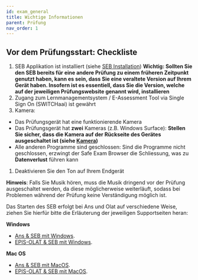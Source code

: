 ```yaml
---
id: exam_general
title: Wichtige Informationen
parent: Prüfung
nav_order: 1
---
```


## Vor dem Prüfungsstart: Checkliste

1. SEB Applikation ist installiert (siehe [SEB Installation](installation_seb)) **Wichtig: Sollten Sie den SEB bereits für eine andere Prüfung zu einem früheren Zeitpunkt genutzt haben, kann es sein, dass Sie eine veraltete Version auf Ihrem Gerät haben. Insofern ist es essentiell, dass Sie die Version, welche auf der jeweiligen Prüfungswebsite genannt wird, installieren**
1. Zugang zum Lernmanagementsystem / E-Assessment Tool via Single Sign On (SWITCHaai) ist gewährt
1. Kamera:
* Das Prüfungsgerät hat eine funktionierende Kamera
* Das Prüfungsgerät hat **zwei** Kameras (z.B. Windows Surface): **Stellen Sie sicher, dass die Kamera auf der Rückseite des Gerätes ausgeschaltet ist (siehe [Kamera](additional_instructions))**
* Alle anderen Programme sind geschlossen: Sind die Programme nicht geschlossen, erzwingt der Safe Exam Browser die Schliessung, was zu **Datenverlust** führen kann
1. Deaktivieren Sie den Ton auf Ihrem Endgerät

**Hinweis**: Falls Sie Musik hören, muss die Musik dringend vor der Prüfung ausgeschaltet werden, da diese möglicherweise weiterläuft, sodass bei Problemen während der Prüfung keine Verständigung möglich ist.

Das Starten des SEB erfolgt bei Ans und Olat auf verschiedene Weise, ziehen Sie hierfür bitte die Erläuterung der jeweiligen Supportseiten heran:

**Windows**
* [Ans & SEB mit Windows](exam_seb_ans_win).
* [EPIS-OLAT & SEB mit Windows](exam_seb_epis_win).

**Mac OS**
* [Ans & SEB mit MacOS](exam_seb_ans_mac).
* [EPIS-OLAT & SEB mit MacOS](exam_seb_epis_mac).

